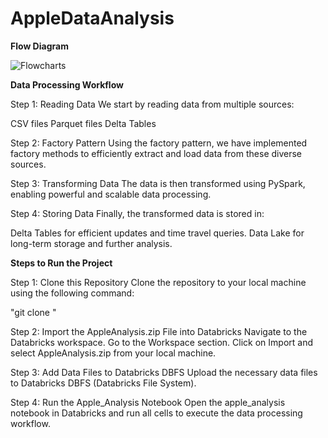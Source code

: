 # AppleDataAnalysis
**Flow Diagram**

![Flowcharts](https://github.com/user-attachments/assets/bacfc9f3-86a7-4404-8a2e-a6011ab3fc79)


**Data Processing Workflow**


Step 1: Reading Data
We start by reading data from multiple sources:

CSV files
Parquet files
Delta Tables


Step 2: Factory Pattern
Using the factory pattern, we have implemented factory methods to efficiently extract and load data from these diverse sources.

Step 3: Transforming Data
The data is then transformed using PySpark, enabling powerful and scalable data processing.

Step 4: Storing Data
Finally, the transformed data is stored in:

Delta Tables for efficient updates and time travel queries.
Data Lake for long-term storage and further analysis.





**Steps to Run the Project**


Step 1: Clone this Repository
Clone the repository to your local machine using the following command:

"git clone <repository-url>"


Step 2: Import the AppleAnalysis.zip File into Databricks
Navigate to the Databricks workspace.
Go to the Workspace section.
Click on Import and select AppleAnalysis.zip from your local machine.


Step 3: Add Data Files to Databricks DBFS
Upload the necessary data files to Databricks DBFS (Databricks File System).


Step 4: Run the Apple_Analysis Notebook
Open the apple_analysis notebook in Databricks and run all cells to execute the data processing workflow.
